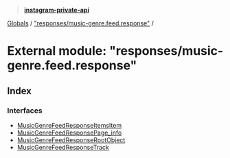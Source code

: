> **[instagram-private-api](../README.md)**

[Globals](../README.md) / ["responses/music-genre.feed.response"](_responses_music_genre_feed_response_.md) /

# External module: "responses/music-genre.feed.response"

## Index

### Interfaces

* [MusicGenreFeedResponseItemsItem](../interfaces/_responses_music_genre_feed_response_.musicgenrefeedresponseitemsitem.md)
* [MusicGenreFeedResponsePage_info](../interfaces/_responses_music_genre_feed_response_.musicgenrefeedresponsepage_info.md)
* [MusicGenreFeedResponseRootObject](../interfaces/_responses_music_genre_feed_response_.musicgenrefeedresponserootobject.md)
* [MusicGenreFeedResponseTrack](../interfaces/_responses_music_genre_feed_response_.musicgenrefeedresponsetrack.md)